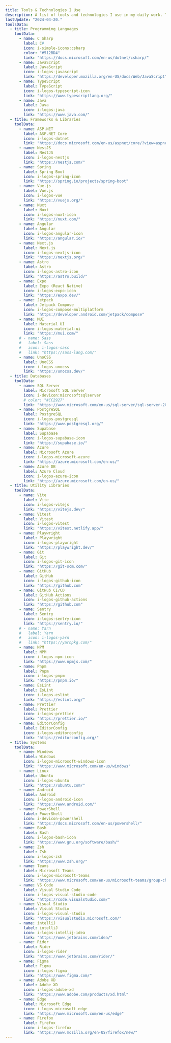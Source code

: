 ```yaml
---
title: Tools & Technologies I Use
description: A list of tools and technologies I use in my daily work. This list is updated regularly.
lastUpdate: "2024-04-20."
toolsData:
  - title: Programming Languages
    toolData:
      - name: C Sharp
        label: C#
        icon: i-simple-icons:csharp
        color: "#512BD4"
        link: "https://docs.microsoft.com/en-us/dotnet/csharp/"
      - name: JavaScript
        label: JavaScript
        icon: i-logos-javascript
        link: "https://developer.mozilla.org/en-US/docs/Web/JavaScript"
      - name: TypeScript
        label: TypeScript
        icon: i-logos-typescript-icon
        link: "https://www.typescriptlang.org/"
      - name: Java
        label: Java
        icon: i-logos-java
        link: "https://www.java.com/"
  - title: Frameworks & Libraries
    toolData:
      - name: ASP.NET
        label: ASP.NET Core
        icon: i-logos-dotnet
        link: "https://docs.microsoft.com/en-us/aspnet/core/?view=aspnetcore-5.0"
      - name: NestJS
        label: NestJS
        icon: i-logos-nestjs
        link: "https://nestjs.com/"
      - name: Spring
        label: Spring Boot
        icon: i-logos-spring-icon
        link: "https://spring.io/projects/spring-boot"
      - name: Vue.js
        label: Vue.js
        icon: i-logos-vue
        link: "https://vuejs.org/"
      - name: Nuxt
        label: Nuxt
        icon: i-logos-nuxt-icon
        link: "https://nuxt.com/"
      - name: Angular
        label: Angular
        icon: i-logos-angular-icon
        link: "https://angular.io/"
      - name: Next.js
        label: Next.js
        icon: i-logos-nextjs-icon
        link: "https://nextjs.org/"
      - name: Astro
        label: Astro
        icon: i-logos-astro-icon
        link: "https://astro.build/"
      - name: Expo
        label: Expo (React Native)
        icon: i-logos-expo-icon
        link: "https://expo.dev/"
      - name: Jetpack
        label: Jetpack Compose
        icon: i-logos-compose-multiplatform
        link: "https://developer.android.com/jetpack/compose"
      - name: MUI
        label: Material UI
        icon: i-logos-material-ui
        link: "https://mui.com/"
      # - name: Sass
      #   label: Sass
      #   icon: i-logos-sass
      #   link: "https://sass-lang.com/"
      - name: UnoCSS
        label: UnoCSS
        icon: i-logos-unocss
        link: "https://unocss.dev/"
  - title: Databases
    toolData:
      - name: SQL Server
        label: Microsoft SQL Server
        icon: i-devicon:microsoftsqlserver
        # color: "#CC2927"
        link: "https://www.microsoft.com/en-us/sql-server/sql-server-2019"
      - name: PostgreSQL
        label: PostgreSQL
        icon: i-logos-postgresql
        link: "https://www.postgresql.org/"
      - name: Supabase
        label: Supabase
        icon: i-logos-supabase-icon
        link: "https://supabase.io/"
      - name: Azure
        label: Microsoft Azure
        icon: i-logos-microsoft-azure
        link: "https://azure.microsoft.com/en-us/"
      - name: Azure DB
        label: Azure Cloud
        icon: i-logos-azure-icon
        link: "https://azure.microsoft.com/en-us/"
  - title: Utility Libraries
    toolData:
      - name: Vite
        label: Vite
        icon: i-logos-vitejs
        link: "https://vitejs.dev/"
      - name: Vitest
        label: Vitest
        icon: i-logos-vitest
        link: "https://vitest.netlify.app/"
      - name: Playwright
        label: Playwright
        icon: i-logos-playwright
        link: "https://playwright.dev/"
      - name: Git
        label: Git
        icon: i-logos-git-icon
        link: "https://git-scm.com/"
      - name: GitHub
        label: GitHub
        icon: i-logos-github-icon
        link: "https://github.com"
      - name: GitHub CI/CD
        label: GitHub Actions
        icon: i-logos-github-actions
        link: "https://github.com"
      - name: Sentry
        label: Sentry
        icon: i-logos-sentry-icon
        link: "https://sentry.io/"
      # - name: Yarn
      #   label: Yarn
      #   icon: i-logos-yarn
      #   link: "https://yarnpkg.com/"
      - name: NPM
        label: NPM
        icon: i-logos-npm-icon
        link: "https://www.npmjs.com/"
      - name: Pnpm
        label: Pnpm
        icon: i-logos-pnpm
        link: "https://pnpm.io/"
      - name: EsLint
        label: EsLint
        icon: i-logos-eslint
        link: "https://eslint.org/"
      - name: Prettier
        label: Prettier
        icon: i-logos-prettier
        link: "https://prettier.io/"
      - name: EditorConfig
        label: EditorConfig
        icon: i-logos-editorconfig
        link: "https://editorconfig.org/"
  - title: Systems
    toolData:
      - name: Windows
        label: Windows
        icon: i-logos-microsoft-windows-icon
        link: "https://www.microsoft.com/en-us/windows"
      - name: Linux
        label: Ubuntu
        icon: i-logos-ubuntu
        link: "https://ubuntu.com/"
      - name: Android
        label: Android
        icon: i-logos-android-icon
        link: "https://www.android.com/"
      - name: PowerShell
        label: PowerShell
        icon: i-devicon-powershell
        link: "https://docs.microsoft.com/en-us/powershell/"
      - name: Bash
        label: Bash
        icon: i-logos-bash-icon
        link: "https://www.gnu.org/software/bash/"
      - name: Zsh
        label: Zsh
        icon: i-logos-zsh
        link: "https://www.zsh.org/"
      - name: Teams
        label: Microsoft Teams
        icon: i-logos-microsoft-teams
        link: "https://www.microsoft.com/en-us/microsoft-teams/group-chat-software"
      - name: VS Code
        label: Visual Studio Code
        icon: i-logos-visual-studio-code
        link: "https://code.visualstudio.com/"
      - name: Visual Studio
        label: Visual Studio
        icon: i-logos-visual-studio
        link: "https://visualstudio.microsoft.com/"
      - name: intelliJ
        label: intelliJ
        icon: i-logos-intellij-idea
        link: "https://www.jetbrains.com/idea/"
      - name: Rider
        label: Rider
        icon: i-logos-rider
        link: "https://www.jetbrains.com/rider/"
      - name: Figma
        label: Figma
        icon: i-logos-figma
        link: "https://www.figma.com/"
      - name: Adobe XD
        label: Adobe XD
        icon: i-logos-adobe-xd
        link: "https://www.adobe.com/products/xd.html"
      - name: Edge
        label: Microsoft Edge
        icon: i-logos-microsoft-edge
        link: "https://www.microsoft.com/en-us/edge"
      - name: Firefox
        label: Firefox
        icon: i-logos-firefox
        link: "https://www.mozilla.org/en-US/firefox/new/"
---
```

